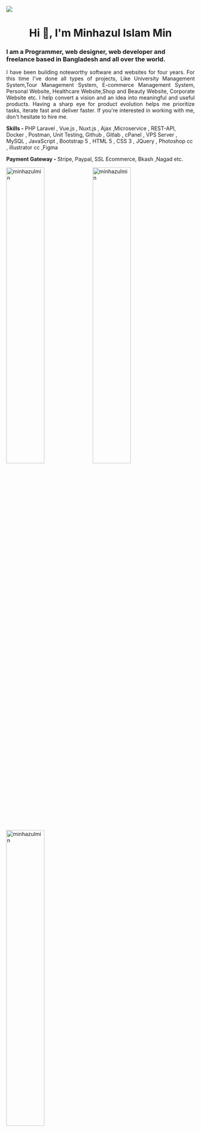 ![](https://minhazulmin.github.io/github-profile-readme-generator/github.jpg)

<h1 align="center">Hi 👋, I'm Minhazul Islam Min</h1>
<h3>I am a Programmer, web designer, web developer and freelance based in Bangladesh and all over the world.</h3>


<P align="justify"> I have been building noteworthy software and websites for four years. For this time I've done all types of projects, Like University Management System,Tour Management System, E-commerce Management System, Personal Website, Healthcare Website,Shop and Beauty Website, Corporate Website etc. I help convert a vision and an idea into meaningful and useful products. Having a sharp eye for product evolution helps me prioritize tasks, iterate fast and deliver faster. If you're interested in working with me, don't hesitate to hire me.</P>

<b>Skills - </b> PHP Laravel , Vue.js , Nuxt.js , Ajax ,Microservice , REST-API, Docker , Postman, Unit Testing, Github , Gitlab , cPanel , VPS Server , MySQL , JavaScript , Bootstrap 5 , HTML 5 , CSS 3 , JQuery , Photoshop cc , illustrator cc ,Figma

<b> Payment Gateway - </b> Stripe, Paypal, SSL Ecommerce, Bkash ,Nagad etc.

<p>
   
 <img width="45%"  src="https://github-readme-stats.vercel.app/api?username=minhazulmin&show_icons=true&locale=en" alt="minhazulmin" />
   <img  width="45%" src="https://github-readme-streak-stats.herokuapp.com/?user=minhazulmin&" alt="minhazulmin" />
</p>

<p><img  width="45%" src="https://github-readme-stats.vercel.app/api/top-langs?username=minhazulmin&show_icons=true&locale=en&layout=compact" alt="minhazulmin" /></p>

<h3>Programming languages</h3>
<p>
  <img src="https://img.shields.io/badge/HTML5-E34F26?style=for-the-badge&logo=html5&logoColor=white" />
  <img src="https://img.shields.io/badge/CSS3-1572B6?style=for-the-badge&logo=css3&logoColor=white" />
  <img src="https://img.shields.io/badge/JavaScript-323330?style=for-the-badge&logo=javascript&logoColor=F7DF1E" />
  <img src="https://img.shields.io/badge/TypeScript-007ACC?style=for-the-badge&logo=typescript&logoColor=white" />
  <img src="https://img.shields.io/badge/C-00599C?style=for-the-badge&logo=c&logoColor=white" />
  <img src="https://img.shields.io/badge/C%2B%2B-00599C?style=for-the-badge&logo=c%2B%2B&logoColor=white" />
  <img src="https://img.shields.io/badge/Java-ED8B00?style=for-the-badge&logo=java&logoColor=white" />
  <img src="https://img.shields.io/badge/PHP-777BB4?style=for-the-badge&logo=php&logoColor=white" />
  <img src="https://img.shields.io/badge/json-5E5C5C?style=for-the-badge&logo=json&logoColor=white" />
</p>

<h3>Frameworks and Libraries</h3>
<p>
  <img src="https://img.shields.io/badge/Laravel-FF2D20?style=for-the-badge&logo=laravel&logoColor=white" />
  <img src="https://img.shields.io/badge/Vue.js-35495E?style=for-the-badge&logo=vuedotjs&logoColor=4FC08D" />
  <img src="https://img.shields.io/badge/nuxt.js-00C58E?style=for-the-badge&logo=nuxtdotjs&logoColor=white" />
  <img src="https://img.shields.io/badge/Node.js-339933?style=for-the-badge&logo=nodedotjs&logoColor=white" />
  <img src="https://img.shields.io/badge/React-20232A?style=for-the-badge&logo=react&logoColor=61DAFB" />
  <img src="https://img.shields.io/badge/next.js-000000?style=for-the-badge&logo=nextdotjs&logoColor=white" />
  <img src="https://img.shields.io/badge/Bootstrap-563D7C?style=for-the-badge&logo=bootstrap&logoColor=white" />
  <img src="https://img.shields.io/badge/Tailwind_CSS-38B2AC?style=for-the-badge&logo=tailwind-css&logoColor=white" />
  <img src="https://img.shields.io/badge/jQuery-0769AD?style=for-the-badge&logo=jquery&logoColor=white" />
</p>

<h3>Databases</h3>
<p>
  <img src="https://img.shields.io/badge/MySQL-00000F?style=for-the-badge&logo=mysql&logoColor=white" />
  <img src="https://img.shields.io/badge/PostgreSQL-316192?style=for-the-badge&logo=postgresql&logoColor=white" />
  <img src="https://img.shields.io/badge/MongoDB-4EA94B?style=for-the-badge&logo=mongodb&logoColor=white" />
</p>

<h3>Contact Me</h3>
<p>
<a href="https://github.com/minhazulmin">
<img alt="Github" src="https://img.shields.io/badge/GitHub-%2312100E.svg?&amp;style=for-the-badge&amp;logo=Github&amp;logoColor=white">
</a> 
<a href="https://twitter.com/minit61">
<img alt="twitter" src="https://img.shields.io/badge/twitter-%231DA1F2.svg?&amp;style=for-the-badge&amp;logo=twitter&amp;logoColor=white">
</a>
<a href="https://www.linkedin.com/in/minhazulmin">
<img alt="linkedin" src="https://img.shields.io/badge/linkedin-%230077B5.svg?&amp;style=for-the-badge&amp;logo=linkedin&amp;logoColor=white">
</a>
<a href="https://www.youtube.com/minit61">
<img alt="youtube" src="https://img.shields.io/badge/YouTube-FF0000?style=for-the-badge&amp;logo=youtube&amp;logoColor=white">
</a>
<img alt="Gmail" src="https://img.shields.io/badge/Gmail-D14836?style=for-the-badge&amp;logo=gmail&amp;logoColor=white">
</p>

<hr>
<p align="center"> © 2022 Minhazul Islam Min, all rights reserved. Made with ❤️ for a better web. </p>
<p align="center">
 https://minhazulmin.github.io/
</p>
